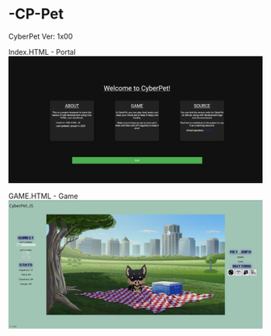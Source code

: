 # -CP-Pet

CyberPet Ver: 1x00

Index.HTML - Portal
![Portal Page](pngs/index.png)


GAME.HTML - Game
![Game Page](pngs/game.jpg)
